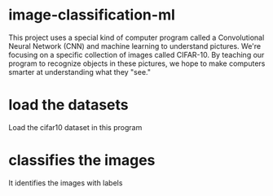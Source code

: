 # image-classification-ml
This project uses a special kind of computer program called a Convolutional Neural Network (CNN) and machine learning to understand pictures. We're focusing on a specific collection of images called CIFAR-10. By teaching our program to recognize objects in these pictures, we hope to make computers smarter at understanding what they "see."
# load the datasets
Load the cifar10 dataset in this program
# classifies the images
It identifies the images with labels
